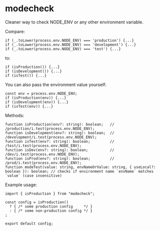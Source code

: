 # modecheck

Cleaner way to check NODE_ENV or any other environment variable.

Compare:
```
if (_.toLower(process.env.NODE_ENV) === 'production') {...}
if (_.toLower(process.env.NODE_ENV) === 'development') {...}
if (_.toLower(process.env.NODE_ENV) === 'test') {...}

```
to:
```
if (isProduction()) {...}
if (isDevelopment()) {...}
if (isTest()) {...}
```

You can also pass the environment value yourself:
```
const env = process.env.NODE_ENV;
if (isProduction(env)) {...}
if (isDevelopment(env)) {...}
if (isTest(env)) {...}
```

Methods:
```
function isProduction(env?: string): boolean;   // /production/i.test(process.env.NODE_ENV);
function isDevelopment(env?: string): boolean;  // /development/i.test(process.env.NODE_ENV);
function isTest(env?: string): boolean;         // /test/i.test(process.env.NODE_ENV);
function isDev(env?: string): boolean;          // /dev/i.test(process.env.NODE_ENV);
function isProd(env?: string): boolean;         // /prod/i.test(process.env.NODE_ENV);
function modeTest(value: string, envNameOrValue: string, { useLocal?: boolean }): boolean; // checks if environment name `envName` matches `value` (case insensitive)
```

Example usage:
```
import { isProduction } from "modecheck";

const config = isProduction()
  ? { /* some production config     */ }
  : { /* some non-production config */ }
;

export default config;
```